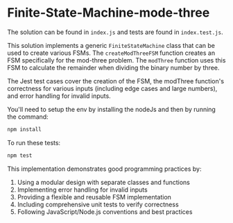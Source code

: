 # Finite-State-Machine-mode-three

The solution can be found in `index.js` and tests are found in `index.test.js`.

This solution implements a generic `FiniteStateMachine` class that can be used to create various FSMs. The `createModThreeFSM` function creates an FSM specifically for the mod-three problem. The `modThree` function uses this FSM to calculate the remainder when dividing the binary number by three.

The Jest test cases cover the creation of the FSM, the modThree function's correctness for various inputs (including edge cases and large numbers), and error handling for invalid inputs.

You'll need to setup the env by installing the nodeJs and then by running the command:

```bash
npm install
```

To run these tests:

```bash
npm test
```

This implementation demonstrates good programming practices by:
1. Using a modular design with separate classes and functions
2. Implementing error handling for invalid inputs
3. Providing a flexible and reusable FSM implementation
4. Including comprehensive unit tests to verify correctness
5. Following JavaScript/Node.js conventions and best practices
